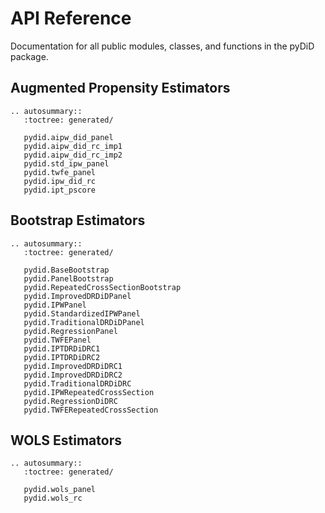 # API Reference

Documentation for all public modules, classes, and functions in the pyDiD package.

## Augmented Propensity Estimators

```{eval-rst}
.. autosummary::
   :toctree: generated/

   pydid.aipw_did_panel
   pydid.aipw_did_rc_imp1
   pydid.aipw_did_rc_imp2
   pydid.std_ipw_panel
   pydid.twfe_panel
   pydid.ipw_did_rc
   pydid.ipt_pscore
```

## Bootstrap Estimators

```{eval-rst}
.. autosummary::
   :toctree: generated/

   pydid.BaseBootstrap
   pydid.PanelBootstrap
   pydid.RepeatedCrossSectionBootstrap
   pydid.ImprovedDRDiDPanel
   pydid.IPWPanel
   pydid.StandardizedIPWPanel
   pydid.TraditionalDRDiDPanel
   pydid.RegressionPanel
   pydid.TWFEPanel
   pydid.IPTDRDiDRC1
   pydid.IPTDRDiDRC2
   pydid.ImprovedDRDiDRC1
   pydid.ImprovedDRDiDRC2
   pydid.TraditionalDRDiDRC
   pydid.IPWRepeatedCrossSection
   pydid.RegressionDiDRC
   pydid.TWFERepeatedCrossSection
```

## WOLS Estimators

```{eval-rst}
.. autosummary::
   :toctree: generated/

   pydid.wols_panel
   pydid.wols_rc
```
